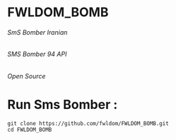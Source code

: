 # FWLDOM_BOMB
###### SmS Bomber Iranian 
###### SMS Bomber 94 API
###### Open Source
# Run Sms Bomber :
```
git clone https://github.com/fwldom/FWLDOM_BOMB.git
cd FWLDOM_BOMB

```

